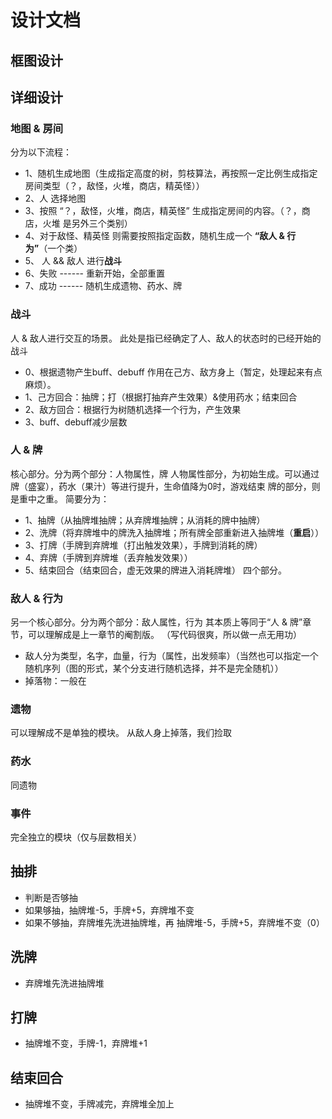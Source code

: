 # 设计文档

## 框图设计



## 详细设计
### 地图 & 房间
<!-- TODO jszhou 补一个流程图 -->
分为以下流程：
- 1、随机生成地图（生成指定高度的树，剪枝算法，再按照一定比例生成指定房间类型（？，敌怪，火堆，商店，精英怪））
- 2、人 选择地图
- 3、按照 “？，敌怪，火堆，商店，精英怪” 生成指定房间的内容。（？，商店，火堆 是另外三个类别）
- 4、对于敌怪、精英怪 则需要按照指定函数，随机生成一个 <b>“敌人 & 行为”</b>（一个类）
- 5、 人 && 敌人  进行<b>战斗</b>
- 6、失败 ------ 重新开始，全部重置
- 7、成功 ------ 随机生成遗物、药水、牌

### 战斗
人 & 敌人进行交互的场景。
此处是指已经确定了人、敌人的状态时的已经开始的战斗
- 0、根据遗物产生buff、debuff 作用在己方、敌方身上（暂定，处理起来有点麻烦）。
- 1、己方回合：抽牌；打（根据打抽弃产生效果）&使用药水；结束回合
- 2、敌方回合：根据行为树随机选择一个行为，产生效果
- 3、buff、debuff减少层数

### 人 & 牌
核心部分。分为两个部分：人物属性，牌
人物属性部分，为初始生成。可以通过 牌（盛宴），药水（果汁）等进行提升，生命值降为0时，游戏结束
牌的部分，则是重中之重。 简要分为：
- 1、抽牌（从抽牌堆抽牌；从弃牌堆抽牌；从消耗的牌中抽牌）
- 2、洗牌（将弃牌堆中的牌洗入抽牌堆；所有牌全部重新进入抽牌堆（<b>重启</b>））
- 3、打牌（手牌到弃牌堆（打出触发效果），手牌到消耗的牌）
- 4、弃牌（手牌到弃牌堆（丢弃触发效果））
- 5、结束回合（结束回合，虚无效果的牌进入消耗牌堆）
四个部分。

### 敌人 & 行为
另一个核心部分。分为两个部分：敌人属性，行为
其本质上等同于“人 & 牌”章节，可以理解成是上一章节的阉割版。
（写代码很爽，所以做一点无用功）
- 敌人分为类型，名字，血量，行为（属性，出发频率）（当然也可以指定一个随机序列（图的形式，某个分支进行随机选择，并不是完全随机））
- 掉落物：一般在


### 遗物
可以理解成不是单独的模块。
从敌人身上掉落，我们捡取

### 药水
同遗物

### 事件
完全独立的模块（仅与层数相关）







## 抽排
- 判断是否够抽
- 如果够抽，抽牌堆-5，手牌+5，弃牌堆不变
- 如果不够抽，弃牌堆先洗进抽牌堆，再  抽牌堆-5，手牌+5，弃牌堆不变（0）

## 洗牌
- 弃牌堆先洗进抽牌堆

## 打牌
- 抽牌堆不变，手牌-1，弃牌堆+1


## 结束回合
- 抽牌堆不变，手牌减完，弃牌堆全加上